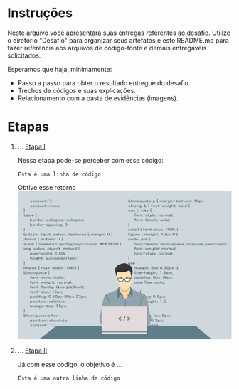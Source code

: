 # Instruções

Neste arquivo você apresentará suas entregas referentes ao desafio. Utilize o diretório "Desafio" para organizar seus artefatos e este README.md para fazer referência aos arquivos de código-fonte e demais entregáveis solicitados.

Esperamos que haja, minimamente:

- Passo a passo para obter o resultado entregue do desafio.
- Trechos de códigos e suas explicações.
- Relacionamento com a pasta de evidências (imagens).


# Etapas


1. ... [Etapa I](etapa-1)

    Nessa etapa pode-se perceber com esse código:
    ```
    Esta é uma linha de código
    ```
    Obtive esse retorno
    ![Evidência](../Evidencias/sample.webp)

2. ... [Etapa II](etapa-2)

    Já com esse código, o objetivo é ...

    ```
    Esta é uma outra linha de código
    ```
    



